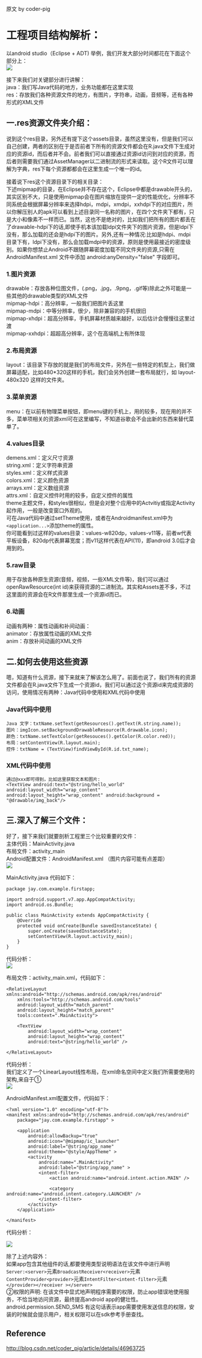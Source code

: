 原文 by coder-pig 
# 工程项目结构解析：

以android studio（Eclipse + ADT) 举例，我们开发大部分时间都花在下面这个部分上：  
![](../pictures/project1.jpg)

接下来我们对关键部分进行讲解：  
java：我们写Java代码的地方，业务功能都在这里实现  
res：存放我们各种资源文件的地方，有图片，字符串，动画，音频等，还有各种形式的XML文件   
## 一.res资源文件夹介绍：

说到这个res目录，另外还有提下这个assets目录，虽然这里没有，但是我们可以自己创建，两者的区别在于是否前者下所有的资源文件都会在R.java文件下生成对应的资源id，而后者并不会。前者我们可以直接通过资源id访问到对应的资源，而后者则需要我们通过AssetManager以二进制流的形式来读取。这个R文件可以理解为字典，res下每个资源都都会在这里生成一个唯一的id。   

接着说下res这个资源目录下的相关目录：  
下述mipmap的目录，在Eclipse并不存在这个，Eclipse中都是drawable开头的，其实区别不大，只是使用mipmap会在图片缩放在提供一定的性能优化，分辨率不同系统会根据屏幕分辨率来选择hdpi，mdpi，xmdpi，xxhdpi下的对应图片，所以你解压别人的apk可以看到上述目录同一名称的图片，在四个文件夹下都有，只是大小和像素不一样而已。当然，这也不是绝对的，比如我们把所有的图片都丢在了drawable-hdpi下的话,即使手机本该加载ldpi文件夹下的图片资源，但是ldpi下没有，那么加载的还会是hdpi下的图片。另外,还有一种情况:比如是hdpi、mdpi目录下有，ldpi下没有，那么会加载mdpi中的资源，原则是使用最接近的密度级别。如果你想禁止Android不跟随屏幕密度加载不同文件夹的资源,只需在AndroidManifest.xml 文件中添加 android:anyDensity="false" 字段即可。   
### 1.图片资源
drawable：存放各种位图文件，(.png，.jpg，.9png，.gif等)除此之外可能是一些其他的drawable类型的XML文件  
mipmap-hdpi：高分辨率，一般我们把图片丢这里  
mipmap-mdpi：中等分辨率，很少，除非兼容的的手机很旧  
mipmap-xhdpi：超高分辨率，手机屏幕材质越来越好，以后估计会慢慢往这里过渡  
mipmap-xxhdpi：超超高分辨率，这个在高端机上有所体现    
### 2.布局资源
layout：该目录下存放的就是我们的布局文件，另外在一些特定的机型上，我们做屏幕适配，比如480*320这样的手机，我们会另外创建一套布局就行，如 layout-480x320 这样的文件夹。  

### 3.菜单资源  
menu：在以前有物理菜单按钮，即menu键的手机上，用的较多，现在用的并不多，菜单项相关的资源xml可在这里编写，不知道谷歌会不会出新的东西来替代菜单了。  
### 4.values目录
demens.xml：定义尺寸资源  
string.xml：定义字符串资源  
styles.xml：定义样式资源  
colors.xml：定义颜色资源  
arrays.xml：定义数组资源  
attrs.xml：自定义控件时用的较多，自定义控件的属性    
theme主题文件，和styles很相似，但是会对整个应用中的Actvitiy或指定Activity起作用，一般是改变窗口外观的。  
可在Java代码中通过setTheme使用，或者在Androidmanifest.xml中为`<application...>`添加theme的属性。  
你可能看到过这样的values目录：values-w820dp，values-v11等，前者w代表平板设备，820dp代表屏幕宽度；而v11这样代表在API(11)，即android 3.0后才会用到的。  
### 5.raw目录 
用于存放各种原生资源(音频，视频，一些XML文件等)，我们可以通过openRawResource(int id)来获得资源的二进制流。其实和Assets差不多，不过这里面的资源会在R文件那里生成一个资源id而已。  
### 6.动画
动画有两种：属性动画和补间动画：  
animator：存放属性动画的XML文件  
anim：存放补间动画的XML文件  

## 二.如何去使用这些资源

嗯，知道有什么资源，接下来就来了解该怎么用了。前面也说了，我们所有的资源文件都会在R.java文件下生成一个资源id，我们可以通过这个资源id来完成资源的访问，使用情况有两种：Java代码中使用和XML代码中使用  
### Java代码中使用
```
Java 文字：txtName.setText(getResources().getText(R.string.name)); 
图片：imgIcon.setBackgroundDrawableResource(R.drawable.icon); 
颜色：txtName.setTextColor(getResouces().getColor(R.color.red)); 
布局：setContentView(R.layout.main);
控件：txtName = (TextView)findViewById(R.id.txt_name);
```
### XML代码中使用
```
通过@xxx即可得到，比如这里获取文本和图片:
<TextView android:text="@string/hello_world" android:layout_width="wrap_content" android:layout_height="wrap_content" android:background = "@drawable/img_back"/>
```
## 三.深入了解三个文件：

好了，接下来我们就要剖析工程里三个比较重要的文件：  
主体代码：MainActivity.java  
布局文件：activity_main  
Android配置文件：AndroidManifest.xml （图片内容可能有点差距）    
![](../pictures/project2.jpg)

MainActivity.java 代码如下：  
```
package jay.com.example.firstapp;

import android.support.v7.app.AppCompatActivity;
import android.os.Bundle;

public class MainActivity extends AppCompatActivity {
    @Override
    protected void onCreate(Bundle savedInstanceState) {
        super.onCreate(savedInstanceState);
        setContentView(R.layout.activity_main);
    }
}
```
代码分析：  
![](../pictures/project3.jpg)  

布局文件：activity_main.xml，代码如下：  
```
<RelativeLayout xmlns:android="http://schemas.android.com/apk/res/android"
    xmlns:tools="http://schemas.android.com/tools"
    android:layout_width="match_parent"
    android:layout_height="match_parent"
    tools:context=".MainActivity">

    <TextView
        android:layout_width="wrap_content"
        android:layout_height="wrap_content"
        android:text="@string/hello_world" />

</RelativeLayout>
```
代码分析：  
我们定义了一个LinearLayout线性布局，在xml命名空间中定义我们所需要使用的架构,来自于①  
![](../pictures/project4.jpg)

AndroidManifest.xml配置文件，代码如下：   
```
<?xml version="1.0" encoding="utf-8"?>
<manifest xmlns:android="http://schemas.android.com/apk/res/android"
    package="jay.com.example.firstapp" >

    <application
        android:allowBackup="true"
        android:icon="@mipmap/ic_launcher"
        android:label="@string/app_name"
        android:theme="@style/AppTheme" >
        <activity
            android:name=".MainActivity"
            android:label="@string/app_name" >
            <intent-filter>
                <action android:name="android.intent.action.MAIN" />

                <category android:name="android.intent.category.LAUNCHER" />
            </intent-filter>
        </activity>
    </application>

</manifest>
```
代码分析：  

![](../pictures/project5.jpg)  

除了上述内容外：  
如果app包含其他组件的话,都要使用类型说明语法在该文件中进行声明  
`Server:<server>`元素`BroadcastReceiver<receiver>`元素`ContentProvider<provider>`元素`IntentFilter<intent-filter>`元素`</provider></receiver ></server>`  
②权限的声明: 在该文件中显式地声明程序需要的权限，防止app错误地使用服务，不恰当地访问资源，最终提高android app的健壮性。  android.permission.SEND_SMS 有这句话表示app需要使用发送信息的权限，安装的时候就会提示用户，相关权限可以在sdk参考手册查找。 

## Reference
http://blog.csdn.net/coder_pig/article/details/46963725 